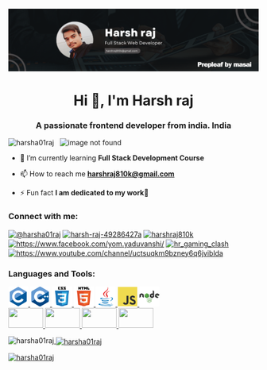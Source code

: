 ![logo](https://github.com/harsha01raj/harsha01raj/blob/main/Harsh%20raj%20(2).png)
<h1 align="center">Hi 👋, I'm Harsh raj</h1>
<h3 align="center">A passionate frontend developer from india. India</h3>
<img align="right" alt="image not found" width="400" src="https://camo.githubusercontent.com/19db51af5f90f1b152bc0b9078f5fe97053955be5074f03f17019c70345bdcdb/68747470733a2f2f6d69726f2e6d656469756d2e636f6d2f6d61782f313336302f302a37513379765349765f7430696f4a2d5a2e676966">

<p align="left"> <img src="https://komarev.com/ghpvc/?username=harsha01raj&label=Profile%20views&color=0e75b6&style=flat" alt="harsha01raj" /> </p>

- 🌱 I’m currently learning **Full Stack Development Course**

- 📫 How to reach me **harshraj810k@gmail.com**

- ⚡ Fun fact **I am dedicated to my work💼**

<h3 align="left">Connect with me:</h3>
<p align="left">
<a href="https://codepen.io/@harsha01raj" target="blank"><img align="center" src="https://raw.githubusercontent.com/rahuldkjain/github-profile-readme-generator/master/src/images/icons/Social/codepen.svg" alt="@harsha01raj" height="30" width="40" /></a>
<a href="https://linkedin.com/in/harsh-raj-49286427a" target="blank"><img align="center" src="https://raw.githubusercontent.com/rahuldkjain/github-profile-readme-generator/master/src/images/icons/Social/linked-in-alt.svg" alt="harsh-raj-49286427a" height="30" width="40" /></a>
<a href="https://codesandbox.com/harshraj810k" target="blank"><img align="center" src="https://raw.githubusercontent.com/rahuldkjain/github-profile-readme-generator/master/src/images/icons/Social/codesandbox.svg" alt="harshraj810k" height="30" width="40" /></a>
<a href="https://fb.com/https://www.facebook.com/yom.yaduvanshi/" target="blank"><img align="center" src="https://raw.githubusercontent.com/rahuldkjain/github-profile-readme-generator/master/src/images/icons/Social/facebook.svg" alt="https://www.facebook.com/yom.yaduvanshi/" height="30" width="40" /></a>
<a href="https://instagram.com/hr_gaming_clash" target="blank"><img align="center" src="https://raw.githubusercontent.com/rahuldkjain/github-profile-readme-generator/master/src/images/icons/Social/instagram.svg" alt="hr_gaming_clash" height="30" width="40" /></a>
<a href="https://www.youtube.com/c/https://www.youtube.com/channel/uctsuqkm9bzney6q6jviblda" target="blank"><img align="center" src="https://raw.githubusercontent.com/rahuldkjain/github-profile-readme-generator/master/src/images/icons/Social/youtube.svg" alt="https://www.youtube.com/channel/uctsuqkm9bzney6q6jviblda" height="30" width="40" /></a>
</p>

<h3 align="left">Languages and Tools:</h3>
<p align="left"> <a href="https://www.cprogramming.com/" target="_blank" rel="noreferrer"> <img src="https://raw.githubusercontent.com/devicons/devicon/master/icons/c/c-original.svg" alt="c" width="40" height="40"/> </a> <a href="https://www.w3schools.com/cpp/" target="_blank" rel="noreferrer"> <img src="https://raw.githubusercontent.com/devicons/devicon/master/icons/cplusplus/cplusplus-original.svg" alt="cplusplus" width="40" height="40"/> </a> <a href="https://www.w3schools.com/css/" target="_blank" rel="noreferrer"> <img src="https://raw.githubusercontent.com/devicons/devicon/master/icons/css3/css3-original-wordmark.svg" alt="css3" width="40" height="40"/> </a> <a href="https://www.w3.org/html/" target="_blank" rel="noreferrer"> <img src="https://raw.githubusercontent.com/devicons/devicon/master/icons/html5/html5-original-wordmark.svg" alt="html5" width="40" height="40"/> </a> <a href="https://www.java.com" target="_blank" rel="noreferrer"> <img src="https://raw.githubusercontent.com/devicons/devicon/master/icons/java/java-original.svg" alt="java" width="40" height="40"/> </a> <a href="https://developer.mozilla.org/en-US/docs/Web/JavaScript" target="_blank" rel="noreferrer"> <img src="https://raw.githubusercontent.com/devicons/devicon/master/icons/javascript/javascript-original.svg" alt="javascript" width="40" height="40"/> </a> <a href="https://nodejs.org" target="_blank" rel="noreferrer"> <img src="https://raw.githubusercontent.com/devicons/devicon/master/icons/nodejs/nodejs-original-wordmark.svg" alt="nodejs" width="40" height="40"/> </a> <a href="https://postman.com" target="_blank" <img src="https://raw.githubusercontent.com/devicons/devicon/master/icons/react/react-original-wordmark.svg" alt="react" width="40" height="40"/> </a> <a href="https://unity.com/" target="_blank" rel="noreferrer"  width="40" height="40">  </a> <br>
<a href="https://expressjs.com/" target="_blank" rel="noreferrer"> <img src="https://media.licdn.com/dms/image/C5612AQFCsQWs2vuA6w/article-cover_image-shrink_600_2000/0/1520088184902?e=2147483647&v=beta&t=qz6tnsI15S50SFFbeYX0SRpu0vQAmikxYiVcIk2yqnU"  width="70" height="40"/>
<a href="https://www.mongodb.com/" target="_blank" rel="noreferrer"> <img src="https://1000logos.net/wp-content/uploads/2020/08/MongoDB-Logo-500x313.png"  width="70" height="40"/>
<a href="https://www.npmjs.com/package/mongoose" rel="noreferrer"> <img src="https://miro.medium.com/v2/resize:fit:720/format:webp/1*OYpEW3PMltGC2MVvJ-5QTw.png"  width="70" height="40"/>
      <a href="https://www.npmjs.com/" target="_blank" rel="noreferrer"> <img src="https://logowik.com/content/uploads/images/npm-inc7007.logowik.com.webp"  width="70" height="40"/>
</p>

<p><img align="left" src="https://github-readme-stats.vercel.app/api/top-langs?username=harsha01raj&show_icons=true&locale=en&layout=compact" alt="harsha01raj" /></p>

<p>&nbsp;<img align="center" src="https://github-readme-stats.vercel.app/api?username=harsha01raj&show_icons=true&locale=en" alt="harsha01raj" /></p>

<p><img align="center" src="https://github-readme-streak-stats.herokuapp.com/?user=harsha01raj&" alt="harsha01raj" /></p>
